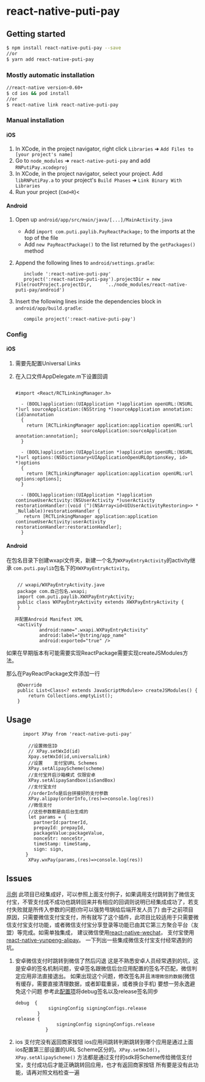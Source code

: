 # react-native-puti-pay

## Getting started

```bash
$ npm install react-native-puti-pay --save
//or
$ yarn add react-native-puti-pay
```

### Mostly automatic installation

```bash
//react-native version>0.60+
$ cd ios && pod install
//or
$ react-native link react-native-puti-pay
```

### Manual installation

#### iOS

1. In XCode, in the project navigator, right click `Libraries` ➜ `Add Files to [your project's name]`
2. Go to `node_modules` ➜ `react-native-puti-pay` and add `RNPutiPay.xcodeproj`
3. In XCode, in the project navigator, select your project. Add `libRNPutiPay.a` to your project's `Build Phases` ➜ `Link Binary With Libraries`
4. Run your project (`Cmd+R`)<

#### Android

1. Open up `android/app/src/main/java/[...]/MainActivity.java`
   - Add `import com.puti.paylib.PayReactPackage;` to the imports at the top of the file
   - Add `new PayReactPackage()` to the list returned by the `getPackages()` method
2. Append the following lines to `android/settings.gradle`:

   ```
      include ':react-native-puti-pay'
      project(':react-native-puti-pay').projectDir = new File(rootProject.projectDir,     '../node_modules/react-native-puti-pay/android')
   ```
3. Insert the following lines inside the dependencies block in `android/app/build.gradle`:

   ```
      compile project(':react-native-puti-pay')
   ```

### Config

#### iOS
1. 需要先配置Universal Links

2. 在入口文件AppDelegate.m下设置回调

   ```
   
   #import <React/RCTLinkingManager.h>
   
     - (BOOL)application:(UIApplication *)application openURL:(NSURL *)url sourceApplication:(NSString *)sourceApplication annotation:(id)annotation
     {
       return [RCTLinkingManager application:application openURL:url
                           sourceApplication:sourceApplication annotation:annotation];
     }
   
     - (BOOL)application:(UIApplication *)application openURL:(NSURL *)url options:(NSDictionary<UIApplicationOpenURLOptionsKey, id> *)options
     {
       return [RCTLinkingManager application:application openURL:url options:options];
     }

     - (BOOL)application:(UIApplication *)application continueUserActivity:(NSUserActivity *)userActivity restorationHandler:(void (^)(NSArray<id<UIUserActivityRestoring>> * _Nullable))restorationHandler {
      return [RCTLinkingManager application:application continueUserActivity:userActivity            restorationHandler:restorationHandler];
     }

   ```

#### Android

在包名目录下创建wxapi文件夹，新建一个名为`WXPayEntryActivity`的activity继承 `com.puti.paylib`包名下的`XWXPayEntryActivity`。

```

    // wxapi/WXPayEntryActivity.jave
    package com.自己包名.wxapi;
    import com.puti.paylib.XWXPayEntryActivity;
    public class WXPayEntryActivity extends XWXPayEntryActivity {
    }

   并配置Android Manifest XML
    <activity
            android:name=".wxapi.WXPayEntryActivity"
            android:label="@string/app_name"
            android:exported="true" />
```

 如果在早期版本有可能需要实现ReactPackage需要实现createJSModules方法。

 那么在PayReactPackage文件添加一行

```
    @Override
    public List<Class<? extends JavaScriptModule>> createJSModules() {
        return Collections.emptyList();
    }
```

## Usage

```  
      import XPay from 'react-native-puti-pay'

        //设置微信ID
        // XPay.setWxId(id)
        Xpay.setWxId(id,universalLink)
        //设置    支付宝URL Schemes
        XPay.setAlipayScheme(scheme)
        //支付宝开启沙箱模式 仅限安卓
        XPay.setAlipaySandbox(isSandBox)
        //支付宝支付
        //orderInfo是后台拼接好的支付参数
        XPay.alipay(orderInfo,(res)=>console.log(res))
        //微信支付
        //这些参数都是由后台生成的
        let params = {
          partnerId:partnerId,
          prepayId: prepayId,
          packageValue:packageValue,
          nonceStr: nonceStr,
          timeStamp: timeStamp,
          sign: sign,
       }
        XPay.wxPay(params,(res)=>console.log(res))
```

## Issues


[示例](https://github.com/puti94/RNExample/blob/master/src/pages/PayPage.js)
此项目已经集成好，可以参照上面支付例子，如果调用支付跳转到了微信支付宝，不管支付成不成功也跳转回来并有相应的回调则说明已经集成成功了，若支付失败就是所传入参数的问题(你可以强势甩锅给后端开发人员了)
由于之前项目原因，只需要微信支付宝支付，所有就写了这个插件，此项目比较适用于只需要微信支付宝支付功能，或者微信支付宝分享登录等功能已由其它第三方聚合平台（友盟）等完成。如需单独集成，
建议微信使用[react-native-wechat](https://github.com/yorkie/react-native-wechat)，
支付宝使用[react-native-yunpeng-alipay](https://www.npmjs.com/package/react-native-yunpeng-alipay)。
一下列出一些集成微信支付宝支付经常遇到的坑。

1. 安卓微信支付时跳转到微信了然后闪退
   这是不熟悉安卓人员经常遇到的坑，这是安卓的签名机制问题，安卓签名跟微信后台应用配置的签名不匹配，微信判定应用非法直接退出。
   如果出现这个问题，修改签名并且`清理微信的数据`(微信有缓存，需要直接清理数据，或者卸载重装，或者换台手机)
   要想一劳永逸避免这个问题 参考此[配置项](https://github.com/puti94/RNExample/blob/master/android/app/build.gradle)将debug签名以及release签名同步

   ```
   debug  {
               signingConfig signingConfigs.release
           }
   release {
                  signingConfig signingConfigs.release
              }
   ```

2. ios 支付完没有返回商家按钮
   ios应用间跳转判断跳转到哪个应用是通过上面ios配置第三部设置的URL Scheme区分的。`XPay.setWxId()`，`XPay.setAlipayScheme()` 方法都是通过支付的sdk将Scheme传给微信支付宝，支付成功后才能正确跳转回应用，也才有返回商家按钮
   所有要是没有此功能，请再对照文档检查一遍
